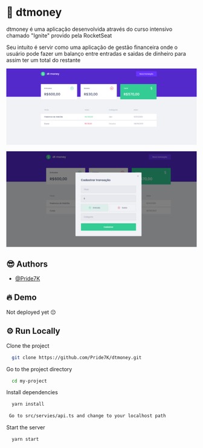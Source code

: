 
# 💸 dtmoney

dtmoney é uma aplicação desenvolvida através do curso intensivo chamado "Ignite" provido pela RocketSeat

Seu intuito é servir como uma aplicação de gestão financeira onde o usuário pode fazer um balanço entre entradas e saidas de dinheiro para assim ter um total do restante

![](https://github.com/Pride7K/imagens/blob/master/imagem_2021-07-04_110521.png?raw=true)



![](https://github.com/Pride7K/imagens/blob/master/imagem_2021-07-04_110708.png?raw=true)
## 😎 Authors

- [@Pride7K](https://github.com/Pride7K)

  
## 🔥 Demo

Not deployed yet 😔

  
## ⚙️ Run Locally

Clone the project

```bash
  git clone https://github.com/Pride7K/dtmoney.git
```

Go to the project directory

```bash
  cd my-project
```

Install dependencies

```bash
  yarn install
```

```bash
 Go to src/servies/api.ts and change to your localhost path
```

Start the server

```bash
  yarn start
```

  